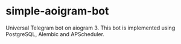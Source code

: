 # simple-aoigram-bot
Universal Telegram bot on aiogram 3. This bot is implemented using PostgreSQL, Alembic and APScheduler.
